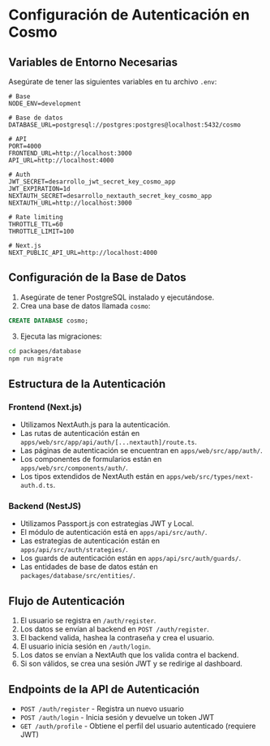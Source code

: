 # Configuración de Autenticación en Cosmo

## Variables de Entorno Necesarias

Asegúrate de tener las siguientes variables en tu archivo `.env`:

```
# Base
NODE_ENV=development

# Base de datos
DATABASE_URL=postgresql://postgres:postgres@localhost:5432/cosmo

# API
PORT=4000
FRONTEND_URL=http://localhost:3000
API_URL=http://localhost:4000

# Auth
JWT_SECRET=desarrollo_jwt_secret_key_cosmo_app
JWT_EXPIRATION=1d
NEXTAUTH_SECRET=desarrollo_nextauth_secret_key_cosmo_app
NEXTAUTH_URL=http://localhost:3000

# Rate limiting
THROTTLE_TTL=60
THROTTLE_LIMIT=100

# Next.js
NEXT_PUBLIC_API_URL=http://localhost:4000
```

## Configuración de la Base de Datos

1. Asegúrate de tener PostgreSQL instalado y ejecutándose.
2. Crea una base de datos llamada `cosmo`:

```sql
CREATE DATABASE cosmo;
```

3. Ejecuta las migraciones:

```bash
cd packages/database
npm run migrate
```

## Estructura de la Autenticación

### Frontend (Next.js)

- Utilizamos NextAuth.js para la autenticación.
- Las rutas de autenticación están en `apps/web/src/app/api/auth/[...nextauth]/route.ts`.
- Las páginas de autenticación se encuentran en `apps/web/src/app/auth/`.
- Los componentes de formularios están en `apps/web/src/components/auth/`.
- Los tipos extendidos de NextAuth están en `apps/web/src/types/next-auth.d.ts`.

### Backend (NestJS)

- Utilizamos Passport.js con estrategias JWT y Local.
- El módulo de autenticación está en `apps/api/src/auth/`.
- Las estrategias de autenticación están en `apps/api/src/auth/strategies/`.
- Los guards de autenticación están en `apps/api/src/auth/guards/`.
- Las entidades de base de datos están en `packages/database/src/entities/`.

## Flujo de Autenticación

1. El usuario se registra en `/auth/register`.
2. Los datos se envían al backend en `POST /auth/register`.
3. El backend valida, hashea la contraseña y crea el usuario.
4. El usuario inicia sesión en `/auth/login`.
5. Los datos se envían a NextAuth que los valida contra el backend.
6. Si son válidos, se crea una sesión JWT y se redirige al dashboard.

## Endpoints de la API de Autenticación

- `POST /auth/register` - Registra un nuevo usuario
- `POST /auth/login` - Inicia sesión y devuelve un token JWT
- `GET /auth/profile` - Obtiene el perfil del usuario autenticado (requiere JWT)
